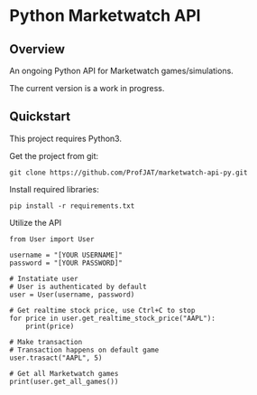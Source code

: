 # Python Marketwatch API

## Overview
An ongoing Python API for Marketwatch games/simulations. 

The current version is a work in progress.

## Quickstart
This project requires Python3.

Get the project from git:

```git clone https://github.com/ProfJAT/marketwatch-api-py.git```

Install required libraries:

```pip install -r requirements.txt```

Utilize the API

```
from User import User

username = "[YOUR USERNAME]"
password = "[YOUR PASSWORD]"

# Instatiate user
# User is authenticated by default
user = User(username, password)

# Get realtime stock price, use Ctrl+C to stop
for price in user.get_realtime_stock_price("AAPL"):
    print(price)

# Make transaction
# Transaction happens on default game
user.trasact("AAPL", 5)

# Get all Marketwatch games
print(user.get_all_games())
```
